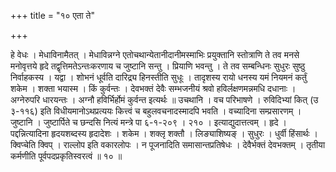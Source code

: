 +++
title = "१० एता ते"

+++

हे वेधः । मेधाविनामैतत् । मेधाविन्नग्ने एतोचथान्येतानीदानीमस्माभिः प्रयुक्तानि स्तोत्राणि ते तव मनसे मनोवृत्तये हृदे तद्वृत्तिमतेऽन्तःकरणाय च जुष्टानि सन्तु । प्रियाणि भवन्तु । ते तव सम्बन्धिनः सुधुरः सुष्ठु निर्वाहकस्य । यद्वा । शोभनं धूर्वति दारिद्र्य हिनस्तीति सुधूः । तादृशस्य रायो धनस्य यमं नियमनं कर्तुं शकेम । शक्ता भयास्म । किं कुर्वन्तः । देवभक्तं देवैः सम्भजनीयं श्रवो हविर्लक्षणमन्नमधि दधानाः । अग्नेरुपरि धारयन्तः । अग्नौ हविर्भिर्होमं कुर्वन्त इत्यर्थः ॥ उचथानि । वच परिभाषणे । रुविदिभ्यां कित् (उ ३-११६) इति विधीयमानोऽथप्रत्ययः कित्त्वं च बहुलवचनादस्मादपि भवति । वच्यादिना सम्प्रसारणम् । जुष्टानि । जुष्टार्पिते च छन्दसि नित्यं मन्त्रे पा ६-१-२०९ । २१० । इत्याद्युदात्तत्वम् । हृदे । पद्दन्नित्यादिना हृदयशब्दस्य हृदादेशः । शकेम । शक्लृ शक्तौ । लिङ्याशिष्यङ् । सुधुरः । धुर्वी हिंसार्थः । क्विप्चेति क्विप् । राल्लोप इति वकारलोपः । न पूजनादिति समासान्तप्रतिषेधः । देवैर्भक्तं देवभक्तम् । तृतीया कर्मणीति पूर्वपदप्रकृतिस्वरत्वं ॥ १० ॥